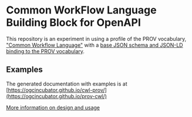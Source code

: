 # Common WorkFlow Language Building Block for OpenAPI

This repository is an experiment in using a profile of the PROV vocabulary, ["Common Workflow Language"](https://github.com/common-workflow-language/cwlprov/blob/main/prov.md) with a [base JSON schema and JSON-LD binding to the PROV vocabulary](https://github.com/ogcincubator/bblock-prov-schema).

##  Examples

The generated documentation with examples is at [https://ogcincubator.github.io/cwl-prov/](https://ogcincubator.github.io/prov-cwl/)

[More information on design and usage](https://github.com/opengeospatial/bblock-template/blob/master/USAGE.md)


